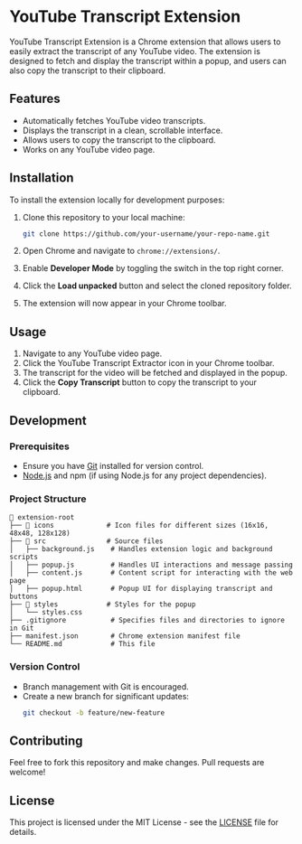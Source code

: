 # YouTube Transcript Extension
YouTube Transcript Extension is a Chrome extension that allows users to easily extract the transcript of any YouTube video. The extension is designed to fetch and display the transcript within a popup, and users can also copy the transcript to their clipboard.

## Features

- Automatically fetches YouTube video transcripts.
- Displays the transcript in a clean, scrollable interface.
- Allows users to copy the transcript to the clipboard.
- Works on any YouTube video page.
  
## Installation

To install the extension locally for development purposes:

1. Clone this repository to your local machine:
    ```bash
    git clone https://github.com/your-username/your-repo-name.git
    ```

2. Open Chrome and navigate to `chrome://extensions/`.

3. Enable **Developer Mode** by toggling the switch in the top right corner.

4. Click the **Load unpacked** button and select the cloned repository folder.

5. The extension will now appear in your Chrome toolbar.

## Usage

1. Navigate to any YouTube video page.
2. Click the YouTube Transcript Extractor icon in your Chrome toolbar.
3. The transcript for the video will be fetched and displayed in the popup.
4. Click the **Copy Transcript** button to copy the transcript to your clipboard.

## Development

### Prerequisites

- Ensure you have [Git](https://git-scm.com/) installed for version control.
- [Node.js](https://nodejs.org/) and npm (if using Node.js for any project dependencies).

### Project Structure

```
📁 extension-root
├── 📁 icons             # Icon files for different sizes (16x16, 48x48, 128x128)
├── 📁 src               # Source files
│   ├── background.js    # Handles extension logic and background scripts
│   ├── popup.js         # Handles UI interactions and message passing
│   ├── content.js       # Content script for interacting with the web page
│   ├── popup.html       # Popup UI for displaying transcript and buttons
├── 📁 styles            # Styles for the popup
│   └── styles.css
├── .gitignore           # Specifies files and directories to ignore in Git
├── manifest.json        # Chrome extension manifest file
└── README.md            # This file
```

### Version Control

- Branch management with Git is encouraged.
- Create a new branch for significant updates:
    ```bash
    git checkout -b feature/new-feature
    ```

## Contributing

Feel free to fork this repository and make changes. Pull requests are welcome!

## License

This project is licensed under the MIT License - see the [LICENSE](LICENSE) file for details.